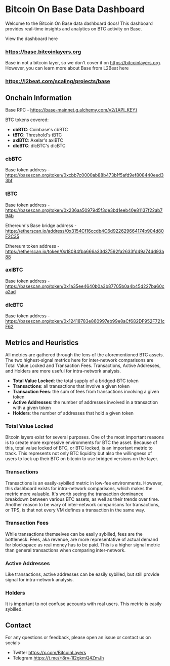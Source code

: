 # Bitcoin On Base Data Dashboard

Welcome to the Bitcoin On Base data dashboard docs! This dashboard provides real-time insights and analytics on BTC activity on Base.

View the dashboard here

### https://base.bitcoinlayers.org

Base in not a bitcoin layer, so we don't cover it on https://bitcoinlayers.org. However, you can learn more about Base from L2Beat here

### https://l2beat.com/scaling/projects/base

## Onchain Information

Base RPC - https://base-mainnet.g.alchemy.com/v2/{API_KEY}

BTC tokens covered:

- **cbBTC**: Coinbase's cbBTC
- **tBTC**: Threshold's tBTC
- **axlBTC**: Axelar's axlBTC
- **dlcBTC**: dlcBTC's dlcBTC

### cbBTC

Base token address - https://basescan.org/token/0xcbb7c0000ab88b473b1f5afd9ef808440eed33bf

### tBTC

Base token address - https://basescan.org/token/0x236aa50979d5f3de3bd1eeb40e81137f22ab794b

Ethereum's Base bridge address - https://etherscan.io/address/0x3154Cf16ccdb4C6d922629664174b904d80F2C35

Ethereum token address - https://etherscan.io/token/0x18084fba666a33d37592fa2633fd49a74dd93a88

### axlBTC

Base token address - https://basescan.org/token/0x1a35ee4640b0a3b87705b0a4b45d227ba60ca2ad

### dlcBTC

Base token address - https://basescan.org/token/0x12418783e860997eb99e8aCf682DF952F721cF62

## Metrics and Heuristics

All metrics are gathered through the lens of the aforementioned BTC assets. The two highest-signal metrics here for inter-network comparisons are Total Value Locked and Transaction Fees. Transactions, Active Addresses, and Holders are more useful for intra-network analysis.

- **Total Value Locked**: the total supply of a bridged-BTC token
- **Transactions**: all transactions that involve a given token
- **Transaction Fees**: the sum of fees from transactions involving a given token
- **Active Addresses**: the number of addresses involved in a transaction with a given token
- **Holders**: the number of addresses that hold a given token

### Total Value Locked

Bitcoin layers exist for several purposes. One of the most important reasons is to create more expressive environments for BTC the asset. Because of this, total value locked of BTC, or BTC locked, is an important metric to track. This represents not only BTC liquidity but also the willingness of users to lock up their BTC on bitcoin to use bridged versions on the layer.

### Transactions

Transactions is an easily-sybilled metric in low-fee environments. However, this dashboard exists for intra-network comparisons, which makes the metric more valuable. It's worth seeing the transaction dominance breakdown between various BTC assets, as well as their trends over time. Another reason to be wary of inter-network comparisons for transactions, or TPS, is that not every VM defines a transaction in the same way.

### Transaction Fees

While transactions themselves can be easily sybilled, fees are the bottleneck. Fees, aka revenue, are more representative of actual demand for blockspace as real money has to be paid. This is a higher signal metric than general transactions when comparing inter-network.

### Active Addresses

Like transactions, active addresses can be easily sybilled, but still provide signal for intra-network analysis.

### Holders

It is important to not confuse accounts with real users. This metric is easily sybilled.

## Contact

For any questions or feedback, please open an issue or contact us on socials

- Twitter https://x.com/BitcoinLayers
- Telegram https://t.me/+8rv-1I2gkmQ4ZmJh
